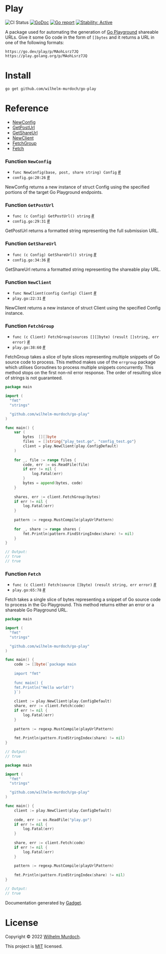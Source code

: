 # Play

![CI Status](https://github.com/wilhelm-murdoch/go-play/actions/workflows/go.yml/badge.svg)
[![GoDoc](https://godoc.org/github.com/wilhelm-murdoch/go-play?status.svg)](https://pkg.go.dev/github.com/wilhelm-murdoch/go-play)
[![Go report](https://goreportcard.com/badge/github.com/wilhelm-murdoch/go-play)](https://goreportcard.com/report/github.com/wilhelm-murdoch/go-play)
[![Stability: Active](https://masterminds.github.io/stability/active.svg)](https://masterminds.github.io/stability/active.html)

A package used for automating the generation of [Go Playground](https://go.dev/play/) shareable URLs. Give it some Go code in the form of `[]bytes` and it returns a URL in one of the following formats:

```
https://go.dev/play/p/MAohLsrz7JQ
https://play.golang.org/p/MAohLsrz7JQ
```

# Install
```
go get github.com/wilhelm-murdoch/go-play
```

# Reference

* [NewConfig](#Function-NewConfig)
* [GetPostUrl](#Function-GetPostUrl)
* [GetShareUrl](#Function-GetShareUrl)
* [NewClient](#Function-NewClient)
* [FetchGroup](#Function-FetchGroup)
* [Fetch](#Function-Fetch)


### Function `NewConfig`
* `func NewConfig(base, post, share string) Config` [#](config.go#L20)
* `config.go:20:26` [#](config.go#L20-L26)

NewConfig returns a new instance of struct Config using the specified portions of the target Go Playground endpoints. 

### Function `GetPostUrl`
* `func (c Config) GetPostUrl() string` [#](config.go#L29)
* `config.go:29:31` [#](config.go#L29-L31)

GetPostUrl returns a formatted string representing the full submission URL. 

### Function `GetShareUrl`
* `func (c Config) GetShareUrl() string` [#](config.go#L34)
* `config.go:34:36` [#](config.go#L34-L36)

GetShareUrl returns a formatted string representing the shareable play URL. 

### Function `NewClient`
* `func NewClient(config Config) Client` [#](play.go#L22)
* `play.go:22:31` [#](play.go#L22-L31)

NewClient returns a new instance of struct Client using the specified Config instance. 

### Function `FetchGroup`
* `func (c Client) FetchGroup(sources [][]byte) (result []string, err error)` [#](play.go#L38)
* `play.go:38:60` [#](play.go#L38-L60)

FetchGroup takes a slice of byte slices representing multiple snippets of Go source code to process. This method makes use of the `errgroup` package which utilises Goroutines to process multiple snippets concurrently. This method stops on the first non-nil error response. The order of resulting slice of strings is not guaranteed. 

```go
package main

import (
  "fmt"
  "strings"

  "github.com/wilhelm-murdoch/go-play"
)

func main() {
    var (
    	bytes  [][]byte
    	files  = []string{"play_test.go", "config_test.go"}
    	client = play.NewClient(play.ConfigDefault)
    )
    
    for _, file := range files {
    	code, err := os.ReadFile(file)
    	if err != nil {
    		log.Fatal(err)
    	}
    	bytes = append(bytes, code)
    }
    
    shares, err := client.FetchGroup(bytes)
    if err != nil {
    	log.Fatal(err)
    }
    
    pattern := regexp.MustCompile(playUrlPattern)
    
    for _, share := range shares {
    	fmt.Println(pattern.FindStringIndex(share) != nil)
    }
}
```
```go
// Output:
// true
// true
```
### Function `Fetch`
* `func (c Client) Fetch(source []byte) (result string, err error)` [#](play.go#L65)
* `play.go:65:78` [#](play.go#L65-L78)

Fetch takes a single slice of bytes representing a snippet of Go source code to process in the Go Playground. This method returns either an error or a shareable Go Playground URL. 

```go
package main

import (
  "fmt"
  "strings"

  "github.com/wilhelm-murdoch/go-play"
)

func main() {
    code := []byte(`package main
    
    import "fmt"
    
    func main() {
    fmt.Println("Hello world!")
    }`)
    
    client := play.NewClient(play.ConfigDefault)
    share, err := client.Fetch(code)
    if err != nil {
    	log.Fatal(err)
    }
    
    pattern := regexp.MustCompile(playUrlPattern)
    
    fmt.Println(pattern.FindStringIndex(share) != nil)
}
```
```go
// Output:
// true
```
```go
package main

import (
  "fmt"
  "strings"

  "github.com/wilhelm-murdoch/go-play"
)

func main() {
    client := play.NewClient(play.ConfigDefault)
    
    code, err := os.ReadFile("play.go")
    if err != nil {
    	log.Fatal(err)
    }
    
    share, err := client.Fetch(code)
    if err != nil {
    	log.Fatal(err)
    }
    
    pattern := regexp.MustCompile(playUrlPattern)
    
    fmt.Println(pattern.FindStringIndex(share) != nil)
}
```
```go
// Output:
// true
```


Documentation generated by [Gadget](https://github.com/wilhelm-murdoch/go-gadget).

# License
Copyright © 2022 [Wilhelm Murdoch](https://wilhelm.codes).

This project is [MIT](./LICENSE) licensed.
